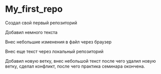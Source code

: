 ﻿# My_first_repo
Создал свой первый репозиторий

Добавил немного текста

Внес небольшие изменения в файл через браузер

Внес еще текст через локальный репозиторий

Добавил новую ветку, внес небольшой текст после чего удалил новую ветку, сделал конфликт, после чего практика семинара окончена.